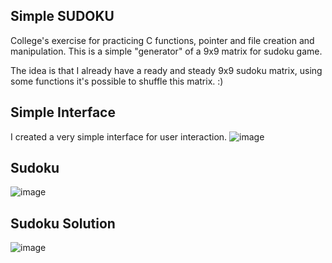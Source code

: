 ## Simple SUDOKU

College's exercise for practicing C functions, pointer and file creation and manipulation. This is a simple "generator" of a 9x9 matrix for sudoku game.

The idea is that I already have a ready and steady 9x9 sudoku matrix, using some functions it's possible to shuffle this matrix. :)

## Simple Interface
I created a very simple interface for user interaction.
![image](https://cloud.githubusercontent.com/assets/4070127/5074503/33ebaac4-6e72-11e4-8b35-62cab95853bf.png)

## Sudoku
![image](https://cloud.githubusercontent.com/assets/4070127/5074510/44719386-6e72-11e4-8506-454710f91f33.png)

## Sudoku Solution
![image](https://cloud.githubusercontent.com/assets/4070127/5074518/48f6a2fc-6e72-11e4-8f5c-ecfad1499d46.png)
